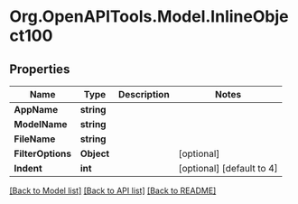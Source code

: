 
# Org.OpenAPITools.Model.InlineObject100

## Properties

Name | Type | Description | Notes
------------ | ------------- | ------------- | -------------
**AppName** | **string** |  | 
**ModelName** | **string** |  | 
**FileName** | **string** |  | 
**FilterOptions** | **Object** |  | [optional] 
**Indent** | **int** |  | [optional] [default to 4]

[[Back to Model list]](../README.md#documentation-for-models)
[[Back to API list]](../README.md#documentation-for-api-endpoints)
[[Back to README]](../README.md)

